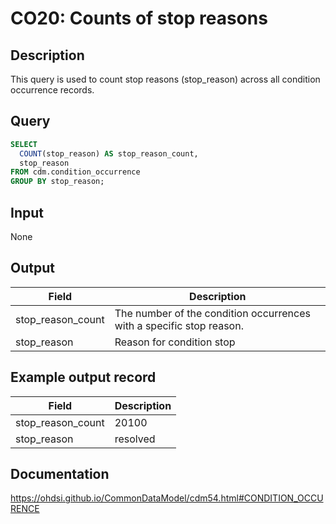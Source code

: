 <!---
Group:condition occurrence
Name:CO20 Counts of stop reasons
Author: Alberto Labarga
CDM Version: 5.4
-->

# CO20: Counts of stop reasons

## Description
This query is used to count stop reasons (stop_reason) across all condition occurrence records. 

## Query
```sql
SELECT 
  COUNT(stop_reason) AS stop_reason_count,
  stop_reason
FROM cdm.condition_occurrence 
GROUP BY stop_reason;
```

## Input

None

## Output

| Field |  Description |
| --- | --- |
| stop_reason_count | The number of the condition occurrences with a specific stop reason. | 
|  stop_reason |  Reason for condition stop | 

## Example output record

|  Field |  Description |
| --- | --- |
| stop_reason_count |  20100 | 
| stop_reason |  resolved | 


## Documentation
https://ohdsi.github.io/CommonDataModel/cdm54.html#CONDITION_OCCURENCE
